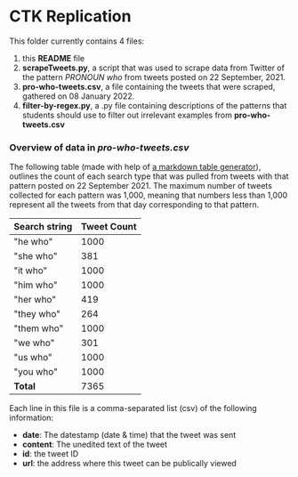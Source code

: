 # CTK Replication
This folder currently contains 4 files:

 1. this **README** file
 2. **scrapeTweets.py**, a script that was used to scrape data from Twitter of the pattern _PRONOUN who_ from tweets posted on 22 September, 2021. 
 3. **pro-who-tweets.csv**, a file containing the tweets that were scraped, gathered on 08 January 2022.
 4. **filter-by-regex.py**, a .py file containing descriptions of the patterns that students should use to filter out irrelevant examples from **pro-who-tweets.csv**

### Overview of data in _pro-who-tweets.csv_

The following table (made with help of [a markdown table generator](https://www.tablesgenerator.com/markdown_tables)), outlines the count of each search type that was pulled from tweets with that pattern posted on 22 September 2021. The maximum number of tweets collected for each pattern was 1,000, meaning that numbers less than 1,000 represent all the tweets from that day corresponding to that pattern.

| **Search string** | **Tweet Count** |
|-------------------|-----------------|
| "he who"          | 1000            |
| "she who"         | 381             |
| "it who"          | 1000            |
| "him who"         | 1000            |
| "her who"         | 419             |
| "they who"        | 264             |
| "them who"        | 1000            |
| "we who"          | 301             |
| "us who"          | 1000            |
| "you who"         | 1000            |
| **Total**         | 7365            |

Each line in this file is a comma-separated list (csv) of the following information:
  - **date**: The datestamp (date & time) that the tweet was sent 
  - **content**: The unedited text of the tweet
  - **id**: the tweet ID 
  - **url**: the address where this tweet can be publically viewed